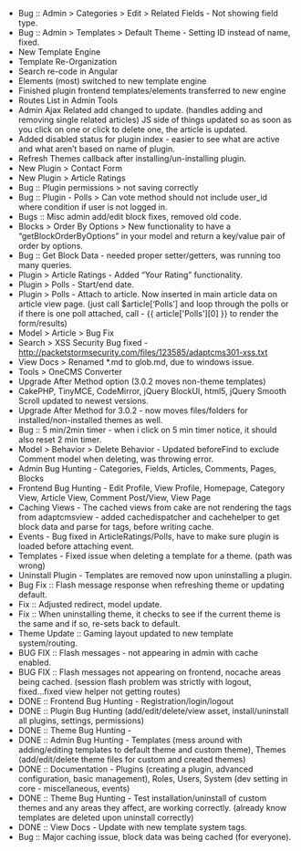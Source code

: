 * Bug :: Admin > Categories > Edit > Related Fields - Not showing field type.
* Bug :: Admin > Templates > Default Theme - Setting ID instead of name, fixed.
* New Template Engine
* Template Re-Organization
* Search re-code in Angular
* Elements (most) switched to new template engine
* Finished plugin frontend templates/elements transferred to new engine
* Routes List in Admin Tools
* Admin Ajax Related add changed to update. (handles adding and removing single related articles) JS side of things updated so as soon as you click on one or click to delete one, the article is updated.
* Added disabled status for plugin index - easier to see what are active and what aren’t based on name of plugin.
* Refresh Themes callback after installing/un-installing plugin.
* New Plugin > Contact Form
* New Plugin > Article Ratings
* Bug :: Plugin permissions > not saving correctly
* Bug :: Plugin - Polls > Can vote method should not include user_id where condition if user is not logged in.
* Bugs :: Misc admin add/edit block fixes, removed old code.
* Blocks > Order By Options > New functionality to have a “getBlockOrderByOptions” in your model and return a key/value pair of order by options.
* Bug :: Get Block Data - needed proper setter/getters, was running too many queries.
* Plugin > Article Ratings - Added “Your Rating” functionality.
* Plugin > Polls - Start/end date.
* Plugin > Polls - Attach to article. Now inserted in main article data on article view page. (just call $article[‘Polls’] and loop through the polls or if there is one poll attached, call - {{ article['Polls'][0] }} to render the form/results)
* Model > Article > Bug Fix
* Search > XSS Security Bug fixed - http://packetstormsecurity.com/files/123585/adaptcms301-xss.txt
* View Docs > Renamed *.md to glob.md, due to windows issue.
* Tools > OneCMS Converter
* Upgrade After Method option (3.0.2 moves non-theme templates)
* CakePHP, TinyMCE, CodeMirror, jQuery BlockUI, html5, jQuery Smooth Scroll updated to newest versions.
* Upgrade After Method for 3.0.2 - now moves files/folders for installed/non-installed themes as well.
* Bug :: 5 min/2min timer - when i click on 5 min timer notice, it should also reset 2 min timer.
* Model > Behavior > Delete Behavior - Updated beforeFind to exclude Comment model when deleting, was throwing error.
* Admin Bug Hunting - Categories, Fields, Articles, Comments, Pages, Blocks
* Frontend Bug Hunting - Edit Profile, View Profile, Homepage, Category View, Article View, Comment Post/View, View Page
* Caching Views - The cached views from cake are not rendering the tags from adaptcmsview - added cachedispatcher and cachehelper to get block data and parse for tags, before writing cache.
* Events - Bug fixed in ArticleRatings/Polls, have to make sure plugin is loaded before attaching event.
* Templates - Fixed issue when deleting a template for a theme. (path was wrong)
* Uninstall Plugin - Templates are removed now upon uninstalling a plugin.
* Bug Fix :: Flash message response when refreshing theme or updating default.
* Fix :: Adjusted redirect, model update.
* Fix :: When uninstalling theme, it checks to see if the current theme is the same and if so, re-sets back to default.
* Theme Update :: Gaming layout updated to new template system/routing.
* BUG FIX :: Flash messages - not appearing in admin with cache enabled.
* BUG FIX :: Flash messages not appearing on frontend, nocache areas being cached. (session flash problem was strictly with logout, fixed...fixed view helper not getting routes)
* DONE :: Frontend Bug Hunting - Registration/login/logout
* DONE :: Plugin Bug Hunting (add/edit/delete/view asset, install/uninstall all plugins, settings, permissions)
* DONE :: Theme Bug Hunting - 
* DONE :: Admin Bug Hunting - Templates (mess around with adding/editing templates to default theme and custom theme), Themes (add/edit/delete theme files for custom and created themes)
* DONE :: Documentation - Plugins (creating a plugin, advanced configuration, basic management), Roles, Users, System (dev setting in core - miscellaneous, events)
* DONE :: Theme Bug Hunting - Test installation/uninstall of custom themes and any areas they affect, are working correctly. (already know templates are deleted upon uninstall correctly)
* DONE :: View Docs - Update with new template system tags.
* Bug :: Major caching issue, block data was being cached (for everyone).